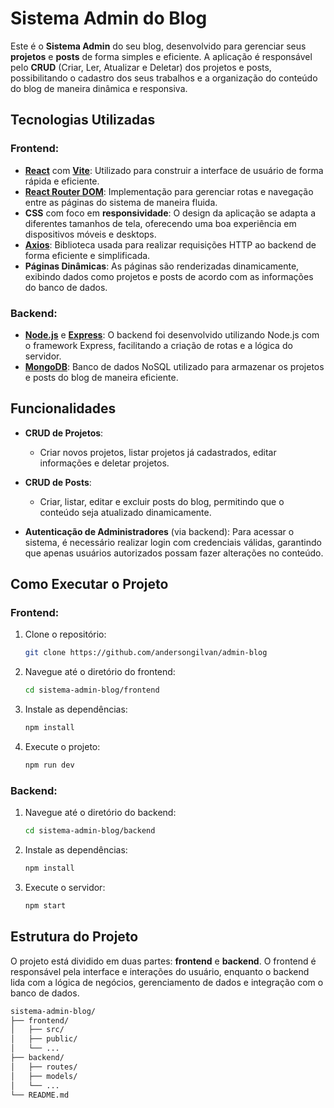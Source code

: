 # Sistema Admin do Blog

Este é o **Sistema Admin** do seu blog, desenvolvido para gerenciar seus **projetos** e **posts** de forma simples e eficiente. A aplicação é responsável pelo **CRUD** (Criar, Ler, Atualizar e Deletar) dos projetos e posts, possibilitando o cadastro dos seus trabalhos e a organização do conteúdo do blog de maneira dinâmica e responsiva.

## Tecnologias Utilizadas

### Frontend:
- **[React](https://reactjs.org/)** com **[Vite](https://vitejs.dev/)**: Utilizado para construir a interface de usuário de forma rápida e eficiente.
- **[React Router DOM](https://reactrouter.com/)**: Implementação para gerenciar rotas e navegação entre as páginas do sistema de maneira fluida.
- **CSS** com foco em **responsividade**: O design da aplicação se adapta a diferentes tamanhos de tela, oferecendo uma boa experiência em dispositivos móveis e desktops.
- **[Axios](https://axios-http.com/)**: Biblioteca usada para realizar requisições HTTP ao backend de forma eficiente e simplificada.
- **Páginas Dinâmicas**: As páginas são renderizadas dinamicamente, exibindo dados como projetos e posts de acordo com as informações do banco de dados.

### Backend:
- **[Node.js](https://nodejs.org/)** e **[Express](https://expressjs.com/)**: O backend foi desenvolvido utilizando Node.js com o framework Express, facilitando a criação de rotas e a lógica do servidor.
- **[MongoDB](https://www.mongodb.com/)**: Banco de dados NoSQL utilizado para armazenar os projetos e posts do blog de maneira eficiente.

## Funcionalidades

- **CRUD de Projetos**: 
  - Criar novos projetos, listar projetos já cadastrados, editar informações e deletar projetos.
  
- **CRUD de Posts**:
  - Criar, listar, editar e excluir posts do blog, permitindo que o conteúdo seja atualizado dinamicamente.

- **Autenticação de Administradores** (via backend): Para acessar o sistema, é necessário realizar login com credenciais válidas, garantindo que apenas usuários autorizados possam fazer alterações no conteúdo.

## Como Executar o Projeto

### Frontend:

1. Clone o repositório:
    ```bash
    git clone https://github.com/andersongilvan/admin-blog
    ```

2. Navegue até o diretório do frontend:
    ```bash
    cd sistema-admin-blog/frontend
    ```

3. Instale as dependências:
    ```bash
    npm install
    ```

4. Execute o projeto:
    ```bash
    npm run dev
    ```

### Backend:

1. Navegue até o diretório do backend:
    ```bash
    cd sistema-admin-blog/backend
    ```

2. Instale as dependências:
    ```bash
    npm install
    ```

3. Execute o servidor:
    ```bash
    npm start
    ```

## Estrutura do Projeto

O projeto está dividido em duas partes: **frontend** e **backend**. O frontend é responsável pela interface e interações do usuário, enquanto o backend lida com a lógica de negócios, gerenciamento de dados e integração com o banco de dados.

```bash
sistema-admin-blog/
├── frontend/
│   ├── src/
│   ├── public/
│   └── ...
├── backend/
│   ├── routes/
│   ├── models/
│   └── ...
└── README.md
